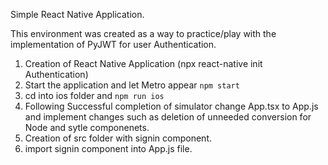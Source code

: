 Simple React Native Application.

This environment was created as a way to practice/play with the implementation of PyJWT for user Authentication. 

1. Creation of React Native Application (npx react-native init Authentication)
2. Start the application and let Metro appear ```npm start```
3. cd into ios folder and ```npm run ios```
4. Following Successful completion of simulator change App.tsx to App.js and implement changes such as deletion of unneeded conversion for Node and sytle componenets.
5. Creation of src folder with signin component.
6. import signin component into App.js file. 
